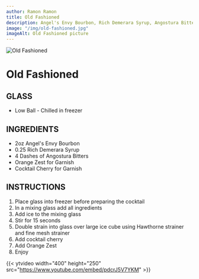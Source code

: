 ```yaml
---
author: Ramon Ramon
title: Old Fashioned
description: Angel's Envy Bourbon, Rich Demerara Syrup, Angostura Bitters, Orange Zest, Cocktail Cherry
image: "/img/old-fashioned.jpg"
imageAlt: Old Fashioned picture
---
```


![Old Fashioned](/img/old-fashioned.jpg "Picture of Old Fashioned")

# Old Fashioned

## GLASS

-   Low Ball - Chilled in freezer

## INGREDIENTS

-   2oz Angel's Envy Bourbon
-   0.25 Rich Demerara Syrup
-   4 Dashes of Angostura Bitters
-   Orange Zest for Garnish
-   Cocktail Cherry for Garnish

## INSTRUCTIONS

1. Place glass into freezer before preparing the cocktail
2. In a mixing glass add all ingredients
3. Add ice to the mixing glass
4. Stir for 15 seconds
5. Double strain into glass over large ice cube using Hawthorne strainer and fine mesh strainer
6. Add cocktail cherry
7. Add Orange Zest
8. Enjoy

{{< ytvideo width="400" height="250" src="https://www.youtube.com/embed/pdcrJ5V7YKM" >}}
